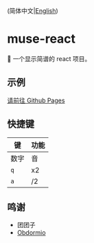 (简体中文|[English](README.en_US.md))

# muse-react

🎼 一个显示简谱的 react 项目。

## 示例

[请前往 Github Pages](https://shizuku.github.io/muse-react/)

## 快捷键

| 键   | 功能 |
| ---- | ---- |
| 数字 | 音   |
| `q`  | x2   |
| `a`  | /2   |

## 鸣谢

- 团团子
- [Obdormio](https://github.com/Obdormio)
